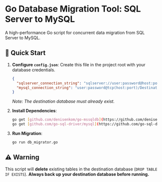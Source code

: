 # Go Database Migration Tool: SQL Server to MySQL

A high-performance Go script for concurrent data migration from SQL Server to MySQL.

## 🚀 Quick Start

1.  **Configure `config.json`**: Create this file in the project root with your database credentials.

    ```json
    {
      "sqlserver_connection_string": "sqlserver://user:password@host:port?database=SourceDB",
      "mysql_connection_string": "user:password@tcp(host:port)/DestinationDB?parseTime=true"
    }
    ```

    *Note: The destination database must already exist.*

2.  **Install Dependencies**:

    ```bash
    go get [github.com/denisenkom/go-mssqldb](https://github.com/denisenkom/go-mssqldb)
    go get [github.com/go-sql-driver/mysql](https://github.com/go-sql-driver/mysql)
    ```

3.  **Run Migration**:

    ```bash
    go run db_migrator.go
    ```

## ⚠️ Warning

This script will **delete** existing tables in the destination database (`DROP TABLE IF EXISTS`). **Always back up your destination database before running.**
